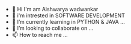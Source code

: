 - 👋 Hi I'm am Aishwarya wadwankar
- 👀 i'm intrested in SOFTWARE DEVELOPMENT
- 🌱 I’m currently learning in PYTHON & JAVA ...
- 💞️ I’m looking to collaborate on ...
- 📫 How to reach me ...

<!---
aishwadwankar@gmail.com.
https://www.linkedin.com/in
/aishwarya-wadwankar-693a851aa
--->
